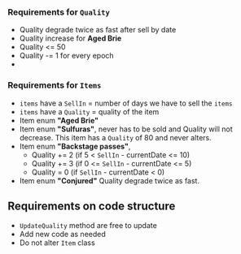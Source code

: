 ### Requirements for `Quality`

- Quality degrade twice as fast after sell by date
- Quality increase for **Aged Brie**
- Quality <= 50
- Quality -= 1 for every epoch
-

### Requirements for `Items`

- `items` have a `SellIn` = number of days we have to sell the `items`
- `items` have a `Quality` = quality of the item
- Item enum **"Aged Brie"**
- Item enum **"Sulfuras"**, never has to be sold and Quality will not decrease. This item has a `Quality` of 80 and never alters.
- Item enum **"Backstage passes"**,
  - Quality += 2 (if 5 < `SellIn` - currentDate <= 10)
  - Quality += 3 (if 0 <= `SellIn` - currentDate <= 5)
  - Quality = 0 (if `SellIn` - currentDate < 0)
- Item enum **"Conjured"** Quality degrade twice as fast.

## Requirements on code structure

- `UpdateQuality` method are free to update
- Add new code as needed
- Do not alter `Item` class


